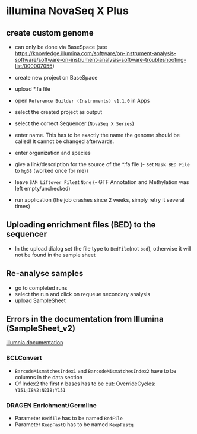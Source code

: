 # illumina NovaSeq X Plus

## create custom genome

- can only be done via BaseSpace (see https://knowledge.illumina.com/software/on-instrument-analysis-software/software-on-instrument-analysis-software-troubleshooting-list/000007055)

- create new project on BaseSpace
- upload *.fa file
- open `Reference Builder (Instruments) v1.1.0` in Apps 
- select the created project as output
- select the correct Sequencer (`NovaSeq X Series`)
- enter name. This has to be exactly the name the genome should be called! It cannot be changed afterwards.
- enter organization and species
- give a link/description for the source of the *.fa file
(- set `Mask BED File` to `hg38` (worked once for me))
- leave `SAM Liftover File`at `None`
(- GTF Annotation and Methylation was left empty/unchecked)
- run application 
(the job crashes since 2 weeks, simply retry it several times)


## Uploading enrichment files (BED) to the sequencer

- In the upload dialog set the file type to `BedFile`(not `bed`), otherwise it will not be found in the sample sheet 


## Re-analyse samples

- go to completed runs
- select the run and click on requeue secondary analysis
- upload SampleSheet
 

## Errors in the documentation from Illumina (SampleSheet_v2)
[illumnia documentation](https://support-docs.illumina.com/SHARE/SampleSheetv2/Content/SHARE/SampleSheetv2/Settings_fNV_mX.htm)

### BCLConvert
- `BarcodeMismatchesIndex1` and `BarcodeMismatchesIndex2` have to be columns in the data section
- Of Index2 the first n bases has to be cut: OverrideCycles: `Y151;I8N2;N2I8;Y151`

### DRAGEN Enrichment/Germline
- Parameter `Bedfile` has to be named `BedFile`
- Parameter `KeepFastQ` has to be named `KeepFastq`
